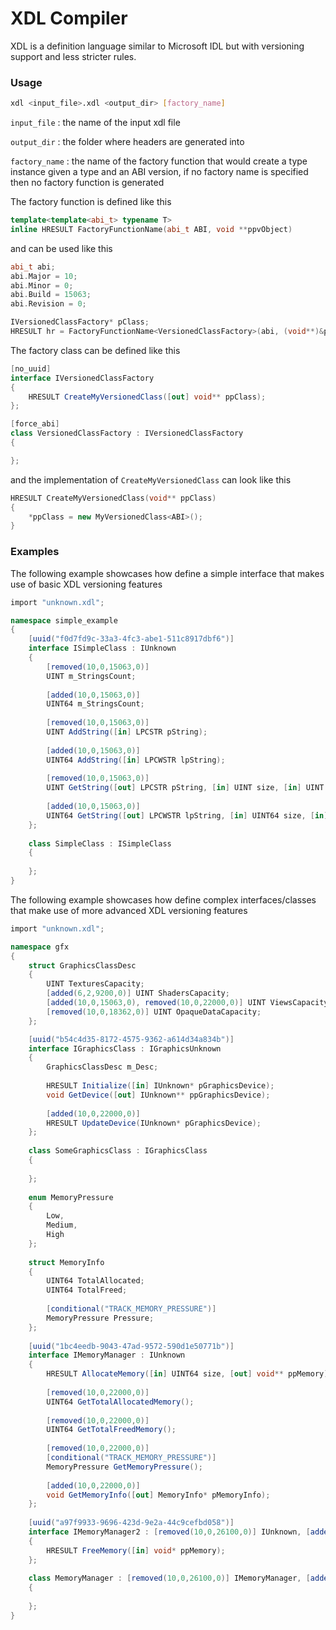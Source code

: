 # XDL Compiler

XDL is a definition language similar to Microsoft IDL but with versioning support and less stricter rules.

### Usage

```bash
xdl <input_file>.xdl <output_dir> [factory_name]
```

`input_file` : the name of the input xdl file

`output_dir` : the folder where headers are generated into

`factory_name` : the name of the factory function that would create a type instance given a type and an ABI version, if no factory name is specified then no factory function is generated

The factory function is defined like this

```cpp
template<template<abi_t> typename T>
inline HRESULT FactoryFunctionName(abi_t ABI, void **ppvObject)
```

and can be used like this

```cpp
abi_t abi;
abi.Major = 10;
abi.Minor = 0;
abi.Build = 15063;
abi.Revision = 0;

IVersionedClassFactory* pClass;
HRESULT hr = FactoryFunctionName<VersionedClassFactory>(abi, (void**)&pClass);
```

The factory class can be defined like this

```csharp
[no_uuid]
interface IVersionedClassFactory
{
    HRESULT CreateMyVersionedClass([out] void** ppClass);
};

[force_abi]
class VersionedClassFactory : IVersionedClassFactory
{

};
```

and the implementation of `CreateMyVersionedClass` can look like this

```cpp
HRESULT CreateMyVersionedClass(void** ppClass)
{
    *ppClass = new MyVersionedClass<ABI>();
}
```

### Examples

The following example showcases how define a simple interface that makes use of basic XDL versioning features

```csharp
import "unknown.xdl";

namespace simple_example
{
    [uuid("f0d7fd9c-33a3-4fc3-abe1-511c8917dbf6")]
    interface ISimpleClass : IUnknown
    {
        [removed(10,0,15063,0)]
        UINT m_StringsCount;
        
        [added(10,0,15063,0)]
        UINT64 m_StringsCount;
        
        [removed(10,0,15063,0)]
        UINT AddString([in] LPCSTR pString);
        
        [added(10,0,15063,0)]
        UINT64 AddString([in] LPCWSTR lpString);
        
        [removed(10,0,15063,0)]
        UINT GetString([out] LPCSTR pString, [in] UINT size, [in] UINT index);
        
        [added(10,0,15063,0)]
        UINT64 GetString([out] LPCWSTR lpString, [in] UINT64 size, [in] UINT64 index);
    };
    
    class SimpleClass : ISimpleClass
    {
        
    };
}
```

The following example showcases how define complex interfaces/classes that make use of more advanced XDL versioning features

```csharp
import "unknown.xdl";

namespace gfx
{
    struct GraphicsClassDesc
    {
        UINT TexturesCapacity;
        [added(6,2,9200,0)] UINT ShadersCapacity;
        [added(10,0,15063,0), removed(10,0,22000,0)] UINT ViewsCapacity;
        [removed(10,0,18362,0)] UINT OpaqueDataCapacity;
    };

    [uuid("b54c4d35-8172-4575-9362-a614d34a834b")]
    interface IGraphicsClass : IGraphicsUnknown
    {
        GraphicsClassDesc m_Desc;
        
        HRESULT Initialize([in] IUnknown* pGraphicsDevice);
        void GetDevice([out] IUnknown** ppGraphicsDevice);
        
        [added(10,0,22000,0)]
        HRESULT UpdateDevice(IUnknown* pGraphicsDevice);
    };
    
    class SomeGraphicsClass : IGraphicsClass
    {
        
    };
    
    enum MemoryPressure
    {
        Low,
        Medium,
        High
    };
    
    struct MemoryInfo
    {
        UINT64 TotalAllocated;
        UINT64 TotalFreed;
        
        [conditional("TRACK_MEMORY_PRESSURE")]
        MemoryPressure Pressure;
    };
    
    [uuid("1bc4eedb-9043-47ad-9572-590d1e50771b")]
    interface IMemoryManager : IUnknown
    {
        HRESULT AllocateMemory([in] UINT64 size, [out] void** ppMemory);
        
        [removed(10,0,22000,0)]
        UINT64 GetTotalAllocatedMemory();
        
        [removed(10,0,22000,0)]
        UINT64 GetTotalFreedMemory();
        
        [removed(10,0,22000,0)]
        [conditional("TRACK_MEMORY_PRESSURE")]
        MemoryPressure GetMemoryPressure();
        
        [added(10,0,22000,0)]
        void GetMemoryInfo([out] MemoryInfo* pMemoryInfo);
    };
    
    [uuid("a97f9933-9696-423d-9e2a-44c9cefbd058")]
    interface IMemoryManager2 : [removed(10,0,26100,0)] IUnknown, [added(10,0,26100,0)] IMemoryManager
    {
        HRESULT FreeMemory([in] void* ppMemory);
    };
    
    class MemoryManager : [removed(10,0,26100,0)] IMemoryManager, [added(10,0,22631,0)] IMemoryManager2
    {
        
    };
}
```